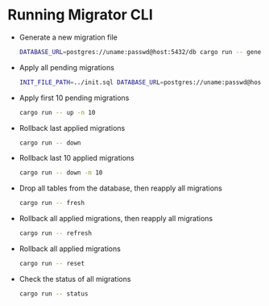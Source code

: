 # Running Migrator CLI

- Generate a new migration file
    ```sh
    DATABASE_URL=postgres://uname:passwd@host:5432/db cargo run -- generate MIGRATION_NAME
    ```
- Apply all pending migrations
    ```sh
    INIT_FILE_PATH=../init.sql DATABASE_URL=postgres://uname:passwd@host:5432/db cargo run -- up
    ```
- Apply first 10 pending migrations
    ```sh
    cargo run -- up -n 10
    ```
- Rollback last applied migrations
    ```sh
    cargo run -- down
    ```
- Rollback last 10 applied migrations
    ```sh
    cargo run -- down -n 10
    ```
- Drop all tables from the database, then reapply all migrations
    ```sh
    cargo run -- fresh
    ```
- Rollback all applied migrations, then reapply all migrations
    ```sh
    cargo run -- refresh
    ```
- Rollback all applied migrations
    ```sh
    cargo run -- reset
    ```
- Check the status of all migrations
    ```sh
    cargo run -- status
    ```
